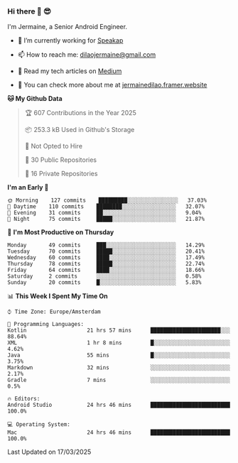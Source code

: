 ### Hi there 👋 😎
I'm Jermaine, a Senior Android Engineer.

- 🔭 I’m currently working for [Speakap](https://www.speakap.com/)

- 📫 How to reach me: dilaojermaine@gmail.com

- 📖 Read my tech articles on [Medium](https://jermainedilao.medium.com/)

- 👀 You can check more about me at [jermainedilao.framer.website](https://jermainedilao.framer.website)

<!--
**jermainedilao/jermainedilao** is a ✨ _special_ ✨ repository because its `README.md` (this file) appears on your GitHub profile.

Here are some ideas to get you started:

- 🔭 I’m currently working on ...
- 🌱 I’m currently learning ...
- 👯 I’m looking to collaborate on ...
- 🤔 I’m looking for help with ...
- 💬 Ask me about ...
- 📫 How to reach me: ...
- 😄 Pronouns: ...
- ⚡ Fun fact: ...
-->

<!--START_SECTION:waka-->
**🐱 My Github Data** 

> 🏆 607 Contributions in the Year 2025
 > 
> 📦 253.3 kB Used in Github's Storage 
 > 
> 🚫 Not Opted to Hire
 > 
> 📜 30 Public Repositories 
 > 
> 🔑 16 Private Repositories  
 > 
**I'm an Early 🐤** 

```text
🌞 Morning    127 commits    █████████░░░░░░░░░░░░░░░░   37.03% 
🌆 Daytime    110 commits    ████████░░░░░░░░░░░░░░░░░   32.07% 
🌃 Evening    31 commits     ██░░░░░░░░░░░░░░░░░░░░░░░   9.04% 
🌙 Night      75 commits     █████░░░░░░░░░░░░░░░░░░░░   21.87%

```
📅 **I'm Most Productive on Thursday** 

```text
Monday       49 commits     ███░░░░░░░░░░░░░░░░░░░░░░   14.29% 
Tuesday      70 commits     █████░░░░░░░░░░░░░░░░░░░░   20.41% 
Wednesday    60 commits     ████░░░░░░░░░░░░░░░░░░░░░   17.49% 
Thursday     78 commits     █████░░░░░░░░░░░░░░░░░░░░   22.74% 
Friday       64 commits     ████░░░░░░░░░░░░░░░░░░░░░   18.66% 
Saturday     2 commits      ░░░░░░░░░░░░░░░░░░░░░░░░░   0.58% 
Sunday       20 commits     █░░░░░░░░░░░░░░░░░░░░░░░░   5.83%

```


📊 **This Week I Spent My Time On** 

```text
⌚︎ Time Zone: Europe/Amsterdam

💬 Programming Languages: 
Kotlin                   21 hrs 57 mins      ██████████████████████░░░   88.64% 
XML                      1 hr 8 mins         █░░░░░░░░░░░░░░░░░░░░░░░░   4.62% 
Java                     55 mins             █░░░░░░░░░░░░░░░░░░░░░░░░   3.75% 
Markdown                 32 mins             ░░░░░░░░░░░░░░░░░░░░░░░░░   2.17% 
Gradle                   7 mins              ░░░░░░░░░░░░░░░░░░░░░░░░░   0.5%

🔥 Editors: 
Android Studio           24 hrs 46 mins      █████████████████████████   100.0%

💻 Operating System: 
Mac                      24 hrs 46 mins      █████████████████████████   100.0%

```


 Last Updated on 17/03/2025
<!--END_SECTION:waka-->
